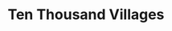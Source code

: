 ---
title: "Ten Thousand Villages"
url: /buffalo/ten-thousand-villages/
shop: interior decoration
---